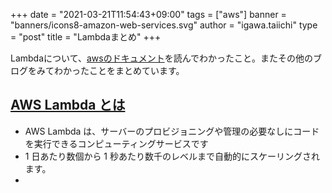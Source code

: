 +++
date = "2021-03-21T11:54:43+09:00"
tags = ["aws"]
banner = "banners/icons8-amazon-web-services.svg"
author = "igawa.taiichi"
type = "post"
title = "Lambdaまとめ"
+++

Lambdaについて、[awsのドキュメント](https://docs.aws.amazon.com/ja_jp/lambda/latest/dg/welcome.html)を読んでわかったこと。またその他のブログをみてわかったことをまとめています。

<!--more-->
<nav id="TableOfContents"></nav>

## [AWS Lambda とは](https://docs.aws.amazon.com/ja_jp/lambda/latest/dg/welcome.html)
- AWS Lambda は、サーバーのプロビジョニングや管理の必要なしにコードを実行できるコンピューティングサービスです
- 1 日あたり数個から 1 秒あたり数千のレベルまで自動的にスケーリングされます。
- 
